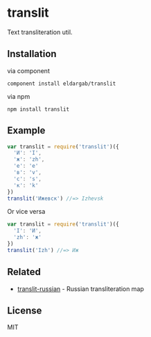 # translit

Text transliteration util.

## Installation

via component

```
component install eldargab/translit
```

via npm

```
npm install translit
```

## Example

```javascript
var translit = require('translit')({
  'И': 'I',
  'ж': 'zh',
  'е': 'e'
  'в': 'v',
  'c': 's',
  'к': 'k'
})
translit('Ижевск') //=> Izhevsk
```

Or vice versa

```javascript
var translit = require('translit')({
  'I': 'И',
  'zh': 'ж'
})
translit('Izh') //=> Иж
```

## Related

  * [translit-russian](https://github.com/eldargab/translit-russian) - Russian transliteration map

## License

MIT
